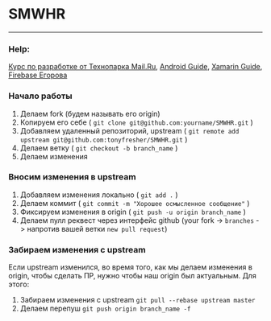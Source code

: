 # SMWHR
***

### Help: 

[Курс по разработке от Технопарка Mail.Ru](youtube.com/playlist?list=PLrCZzMib1e9qLzDXvYnpnJdUsGr3t7fSu), [Android Guide](developer.android.com), [Xamarin Guide](developer.xamarin.com), [Firebase Егорова](github.com/xoposhiy/firebase-course)

### Начало работы

1. Делаем fork (будем называть его origin)
2. Копируем его себе ( `git clone git@github.com:yourname/SMWHR.git` )
3. Добавляем удаленный репозиторий, upstream ( `git remote add upstream git@github.com:tonyfresher/SMWHR.git` )
4. Делаем ветку ( `git checkout -b branch_name` )
5. Делаем изменения

### Вносим изменения в upstream

1. Добавляем изменения локально ( `git add .` )
2. Делаем коммит ( `git commit -m "Хорошее осмысленное сообщение"` )
3. Фиксируем изменения в origin ( `git push -u origin branch_name` )
4. Делаем пулл реквест через интерфейс github (your fork -> `branches` -> напротив вашей ветки `new pull request`)

### Забираем изменения с upstream

Если upstream изменился, во время того, как мы делаем изменения в origin, чтобы сделать ПР, нужно чтобы наш origin был актуальным. Для этого:

1. Забираем изменения с upstream `git pull --rebase upstream master`
2. Делаем перепуш `git push origin branch_name -f`
